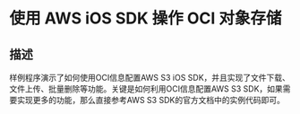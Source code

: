 # 使用 AWS iOS SDK 操作 OCI 对象存储

## 描述

样例程序演示了如何使用OCI信息配置AWS S3 iOS SDK，并且实现了文件下载、文件上传、批量删除等功能。关键是如何利用OCI信息配置AWS S3 SDK，如果需要实现更多的功能，那么直接参考AWS S3 SDK的官方文档中的实例代码即可。
